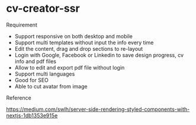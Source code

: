 # cv-creator-ssr

Requirement

- Support responsive on both desktop and mobile
- Support multi templates without input the info every time
- Edit the content, drag and drop sections to re-layout
- Login with Google, Facebook or Linkedin to save design progress, cv info and pdf files
- Allow to edit and export pdf file without login
- Support multi languages
- Good for SEO
- Able to cut avatar from image

Reference

https://medium.com/swlh/server-side-rendering-styled-components-with-nextjs-1db1353e915e

